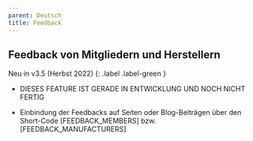 ```yaml
---
parent: Deutsch
title: Feedback
---
```


## Feedback von Mitgliedern und Herstellern

Neu in v3.5 (Herbst 2022)
{: .label .label-green }

* DIESES FEATURE IST GERADE IN ENTWICKLUNG UND NOCH NICHT FERTIG

* Einbindung der Feedbacks auf Seiten oder Blog-Beiträgen über den Short-Code [FEEDBACK_MEMBERS] bzw. [FEEDBACK_MANUFACTURERS]